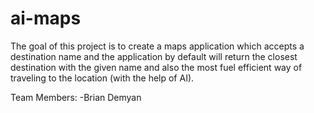 # ai-maps
The goal of this project is to create a maps application which accepts a destination name and the application by default will return the closest destination with the given name and also the most fuel efficient way of traveling to the location (with the help of AI).


Team Members:
-Brian Demyan
